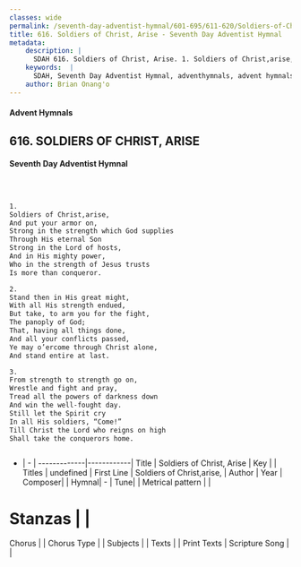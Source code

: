 ```yaml
---
classes: wide
permalink: /seventh-day-adventist-hymnal/601-695/611-620/Soldiers-of-Christ,-Arise/
title: 616. Soldiers of Christ, Arise - Seventh Day Adventist Hymnal
metadata:
    description: |
      SDAH 616. Soldiers of Christ, Arise. 1. Soldiers of Christ,arise, And put your armor on, Strong in the strength which God supplies Through His eternal Son Strong in the Lord of hosts, And in His mighty power, Who in the strength of Jesus trusts Is more than conqueror.
    keywords:  |
      SDAH, Seventh Day Adventist Hymnal, adventhymnals, advent hymnals, Soldiers of Christ, Arise, Soldiers of Christ,arise, 
    author: Brian Onang'o
---
```


#### Advent Hymnals
## 616. SOLDIERS OF CHRIST, ARISE
#### Seventh Day Adventist Hymnal

```txt



1.
Soldiers of Christ,arise,
And put your armor on,
Strong in the strength which God supplies
Through His eternal Son
Strong in the Lord of hosts,
And in His mighty power,
Who in the strength of Jesus trusts
Is more than conqueror.

2.
Stand then in His great might,
With all His strength endued,
But take, to arm you for the fight,
The panoply of God;
That, having all things done,
And all your conflicts passed,
Ye may o’ercome through Christ alone,
And stand entire at last.

3.
From strength to strength go on,
Wrestle and fight and pray,
Tread all the powers of darkness down
And win the well-fought day.
Still let the Spirit cry
In all His soldiers, “Come!”
Till Christ the Lord who reigns on high
Shall take the conquerors home.



```

- |   -  |
-------------|------------|
Title | Soldiers of Christ, Arise |
Key |  |
Titles | undefined |
First Line | Soldiers of Christ,arise, |
Author | 
Year | 
Composer|  |
Hymnal|  - |
Tune|  |
Metrical pattern | |
# Stanzas |  |
Chorus |  |
Chorus Type |  |
Subjects |  |
Texts |  |
Print Texts | 
Scripture Song |  |
  
